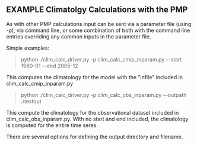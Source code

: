 
EXAMPLE Climatolgy Calculations with the PMP
--------------------------------------------

As with other PMP calculations input can be sent via a parameter file (using -p), via command line, or some combination of both with the command line entries overriding any common inputs in the parameter file.

Simple examples:

>  python ./clim_calc_driver.py -p clim_calc_cmip_inparam.py --start 1980-01 --end 2005-12

This computes the climatology for the model with the "infile" included in clim_calc_cmip_inparam.py

> python ./clim_calc_driver.py -p clim_calc_obs_inparam.py --outpath ./testout

This compute the climatology for the observational dataset included in clim_calc_obs_inparam.py.  With no start and end included, the climatology is computed for the entire time seres.

There are several options for defining the output directory and filename.
